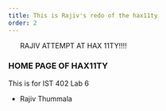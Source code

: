 ```yaml
---
title: This is Rajiv's redo of the hax11ty 
order: 2
---
```

<p><ul>
    RAJIV ATTEMPT AT HAX 11TY!!!!</li>
</ul></p>
<h3>HOME PAGE OF HAX11TY</h3>
<p>This is for IST 402 Lab 6
<ul>
    <li>Rajiv Thummala</li>
</ul>
</p>
